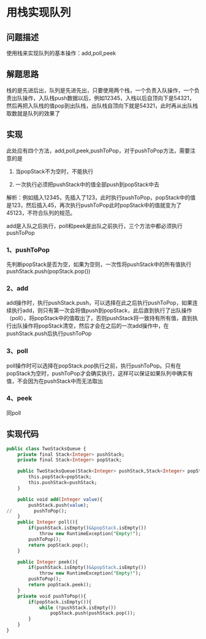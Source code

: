 # 用栈实现队列

## 问题描述

使用栈来实现队列的基本操作：add,poll,peek

## 解题思路

栈的是先进后出，队列是先进先出，只要使用两个栈，一个负责入队操作，一个负责出队操作，入队栈push数据以后，例如12345，入栈以后自顶向下是54321，然后再把入队栈的值pop到出队栈，出队栈自顶向下就是54321，此时再从出队栈取数就是队列的效果了

## 实现

此处应有四个方法，add,poll,peek,pushToPop，对于pushToPop方法，需要注意的是

1. 当popStack不为空时，不能执行

2. 一次执行必须把pushStack中的值全部push到popStack中去

解析：例如插入12345，先插入了123，此时执行pushToPop，popStack中的值是123，然后插入45，再次执行pushToPop此时popStack中的值就变为了45123，不符合队列的规范。

add是入队之后执行，poll和peek是出队之前执行，三个方法中都必须执行pushToPop

### 1、pushToPop

先判断popStack是否为空，如果为空则，一次性将pushStack中的所有值执行pushStack.push(popStack.pop())

### 2、add

add操作时，执行pushStack.push，可以选择在此之后执行pushToPop，如果连续执行add，则只有第一次会将值push到popStack，此后直到执行了出队操作（poll），将popStack中的值取出了，否则pushStack将一致持有所有值，直到执行出队操作将popStack清空，然后才会在之后的一次add操作中，在pushStack.push后执行pushToPop

### 3、poll

poll操作时可以选择在popStack.pop执行之前，执行pushToPop。只有在popStack为空时，pushToPop才会确实执行，这样可以保证如果队列中确实有值，不会因为在pushStack中而无法取出

### 4、peek

同poll

## 实现代码

```sql
public class TwoStacksQueue {
    private final Stack<Integer> pushStack;
    private final Stack<Integer> popStack;

    public TwoStacksQueue(Stack<Integer> pushStack,Stack<Integer> popStack ){
        this.popStack=popStack;
        this.pushStack=pushStack;
    }

    public void add(Integer value){
        pushStack.push(value);
//        pushToPop();
    }
    public Integer poll(){
        if(pushStack.isEmpty()&&popStack.isEmpty())
            throw new RuntimeException("Empty!");
        pushToPop();
        return popStack.pop();
    }

    public Integer peek(){
        if(pushStack.isEmpty()&&popStack.isEmpty())
            throw new RuntimeException("Empty!");
        pushToPop();
        return popStack.peek();
    }
    private void pushToPop(){
        if(popStack.isEmpty()){
            while (!pushStack.isEmpty())
                popStack.push(pushStack.pop());
        }
    }
}
```
